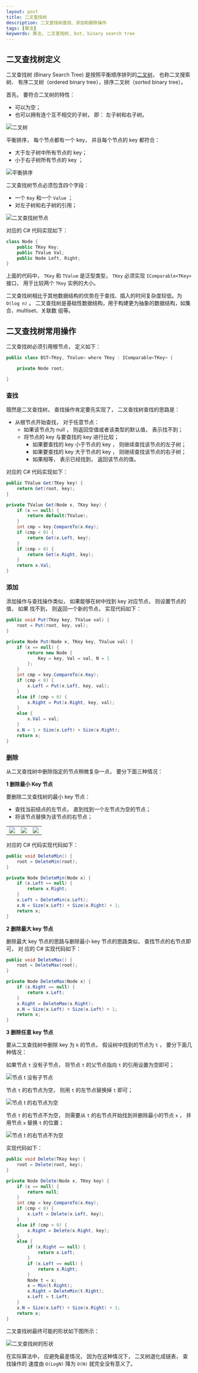 ```yaml
---
layout: post
title: 二叉查找树
description: 二叉查找树查找、添加和删除操作
tags: [算法]
keywords: 算法, 二叉查找树, bst, binary search tree
---
```


## 二叉查找树定义

二叉查找树 (Binary Search Tree) 是按照平衡顺序排列的[二叉树][1]， 也称二叉搜索树、
有序二叉树（ordered binary tree），排序二叉树（sorted binary tree）。

首先， 要符合二叉树的特性：

- 可以为空；
- 也可以拥有连个互不相交的子树， 即： 左子树和右子树。

![二叉树](http://beginor.github.io/assets/post-images/bst-01.png)

平衡排序， 每个节点都有一个 key， 并且每个节点的 key 都符合：

- 大于左子树中所有节点的 key；
- 小于右子树所有节点的 key ；

![平衡排序](http://beginor.github.io/assets/post-images/bst-02.png)

二叉查找树节点必须包含四个字段：

- 一个 `Key` 和一个 `Value` ；
- 对左子树和右子树的引用；

![二叉查找树节点](http://beginor.github.io/assets/post-images/bst-03.png)

对应的 C# 代码实现如下：

```c#
class Node {
    public TKey Key;
    public TValue Val;
    public Node Left, Right;
}
```

上面的代码中， `TKey` 和 `TValue` 是泛型类型， `TKey` 必须实现 `IComparable<TKey>`
接口， 用于比较两个 `TKey` 实例的大小。

二叉查找树相比于其他数据结构的优势在于查找、插入的时间复杂度较低。为`O(log n)` 。
二叉查找树是基础性数据结构，用于构建更为抽象的数据结构，如集合、multiset、关联数
组等。

## 二叉查找树常用操作

二叉查找树必须引用根节点， 定义如下：

```c#
public class BST<TKey, TValue> where TKey : IComparable<TKey> {

    private Node root;

}
```

### 查找

既然是二叉查找树， 查找操作肯定要先实现了， 二叉查找树查找的思路是：

- 从根节点开始查找， 对于任意节点：
   - 如果该节点为 null ， 则返回空值或者该类型的默认值， 表示找不到；
   - 将节点的 key 与要查找的 key 进行比较；
      - 如果要查找的 key 小于节点的 key ， 则继续查找该节点的左子树；
      - 如果要查找的 key 大于节点的 key ， 则继续查找该节点的右子树；
      - 如果相等， 表示已经找到， 返回该节点的值。

对应的 C# 代码实现如下：

```c#
public TValue Get(TKey key) {
    return Get(root, key);
}

private TValue Get(Node x, TKey key) {
    if (x == null) {
        return default(TValue);
    }
    int cmp = key.CompareTo(x.Key);
    if (cmp < 0) {
        return Get(x.Left, key);
    }
    if (cmp > 0) {
        return Get(x.Right, key);
    }
    return x.Val;
}
```

### 添加

添加操作与查找操作类似， 如果能够在树中找到 key 对应节点， 则设置节点的值， 如果
找不到， 则返回一个新的节点， 实现代码如下：

```c#
public void Put(TKey key, TValue val) {
    root = Put(root, key, val);
}

private Node Put(Node x, TKey key, TValue val) {
    if (x == null) {
        return new Node {
            Key = key, Val = val, N = 1
        };
    }
    int cmp = key.CompareTo(x.Key);
    if (cmp < 0) {
        x.Left = Put(x.Left, key, val);
    }
    else if (cmp > 0) {
        x.Right = Put(x.Right, key, val);
    }
    else {
        x.Val = val;
    }
    x.N = 1 + Size(x.Left) + Size(x.Right);
    return x;
}
```
### 删除

从二叉查找树中删除指定的节点稍微复杂一点， 要分下面三种情况：

**1 删除最小 Key 节点**

要删除二叉查找树的最小 key 节点：

- 查找当前结点的左节点， 直到找到一个左节点为空的节点；
- 将该节点替换为该节点的右节点；

<table>
    <tr>
        <td><img src="http://beginor.github.io/assets/post-images/bst-05.png"/></td>
        <td><img src="http://beginor.github.io/assets/post-images/bst-06.png"/></td>
        <td><img src="http://beginor.github.io/assets/post-images/bst-07.png"/></td>
    </tr>
</table>

对应的 C# 代码实现代码如下：

```c#
public void DeleteMin() {
    root = DeleteMin(root);
}

private Node DeleteMin(Node x) {
    if (x.Left == null) {
        return x.Right;
    }
    x.Left = DeleteMin(x.Left);
    x.N = Size(x.Left) + Size(x.Right) + 1;
    return x;
}
```

**2 删除最大 key 节点**

删除最大 key 节点的思路与删除最小 key 节点的思路类似， 查找节点的右节点即可， 对
应的 C# 实现代码如下：

```c#
public void DeleteMax() {
    root = DeleteMax(root);
}

private Node DeleteMax(Node x) {
    if (x.Right == null) {
        return x.Left;
    }
    x.Right = DeleteMax(x.Right);
    x.N = Size(x.Left) + Size(x.Left) + 1;
    return x;
}
```

**3 删除任意 key 节点**

要从二叉查找树中删除 key 为 `k` 的节点， 假设树中找到的节点为 `t` ， 要分下面几
种情况：

如果节点 `t` 没有子节点， 将节点 `t` 的父节点指向 `t` 的引用设置为空即可；

![节点 t 没有子节点](http://beginor.github.io/assets/post-images/bst-08.png) 

节点 `t` 的右节点为空， 则用 `t` 的左节点替换掉 `t` 即可；

![节点 t 的右节点为空](http://beginor.github.io/assets/post-images/bst-09.png)

节点 `t` 的右节点不为空， 则需要从 `t` 的右节点开始找到并删除最小的节点 `x` ，
并用节点 `x` 替换 `t` 的位置；

![节点 t 的右节点不为空](http://beginor.github.io/assets/post-images/bst-10.png)

实现代码如下：

```c#
public void Delete(TKey key) {
    root = Delete(root, key);
}

private Node Delete(Node x, TKey key) {
    if (x == null) {
        return null;
    }
    int cmp = key.CompareTo(x.Key);
    if (cmp < 0) {
        x.Left = Delete(x.Left, key);
    }
    else if (cmp > 0) {
        x.Right = Delete(x.Right, key);
    }
    else {
        if (x.Right == null) {
            return x.Left;
        }
        if (x.Left == null) {
            return x.Right;
        }
        Node t = x;
        x = Min(t.Right);
        x.Right = DeleteMin(t.Right);
        x.Left = t.Left;
    }
    x.N = Size(x.Left) + Size(x.Right) + 1;
    return x;
}
```

二叉查找树最终可能的形状如下图所示：

![二叉查找树的形状](http://beginor.github.io/assets/post-images/bst-04.png)

在实际算法中， 应避免最差情况， 因为在这种情况下， 二叉树退化成链表， 查找操作的
速度由 `O(LogN)` 降为 `O(N)` 就完全没有意义了。

[1]: http://zh.wikipedia.org/wiki/%E4%BA%8C%E5%8F%89%E6%A0%91